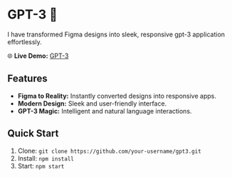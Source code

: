 # GPT-3  🚀

I have transformed Figma designs into sleek, responsive gpt-3 application effortlessly.

🌐 **Live Demo:** [GPT-3](https://simphiwe-gpt3.netlify.app/)

## Features

- **Figma to Reality:** Instantly converted designs into responsive apps.
- **Modern Design:** Sleek and user-friendly interface.
- **GPT-3 Magic:** Intelligent and natural language interactions.

## Quick Start

1. Clone: `git clone https://github.com/your-username/gpt3.git`
2. Install: `npm install`
3. Start: `npm start`
